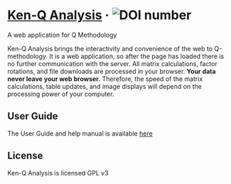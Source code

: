 # [Ken-Q Analysis](https://shawnbanasick.github.io/ken-q-analysis/index.html) &middot; ![DOI number](https://zenodo.org/badge/DOI/https://10.5281/zenodo.1300189.svg)
A web application for Q Methodology

Ken-Q Analysis brings the interactivity and convenience of the web to Q-methodology. It is a web application, so after the page has loaded there is no further communication with the server. All matrix calculations, factor rotations, and file downloads are processed in your browser. __Your data never leave your web browser.__ Therefore, the speed of the matrix calculations, table updates, and image displays will depend on the processing power of your computer. 

## User Guide
The User Guide and help manual is available [here](https://ken_q_tools.gitbooks.io/ken-q-analysis-reference-guide/content/)

## License
Ken-Q Analysis is licensed GPL v3


